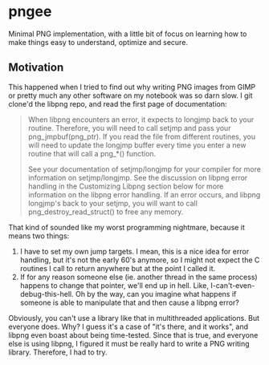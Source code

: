 pngee
=====

Minimal PNG implementation, with a little bit of focus on learning how to make things easy to understand, optimize and secure.


Motivation
----------

This happened when I tried to find out why writing PNG images from GIMP or pretty much any other software on my notebook was so darn slow.
I git clone'd the libpng repo, and read the first page of documentation:

> When libpng encounters an error, it expects to longjmp back
> to your routine.  Therefore, you will need to call setjmp and pass
> your png_jmpbuf(png_ptr).  If you read the file from different
> routines, you will need to update the longjmp buffer every time you enter
> a new routine that will call a png_*() function.
> 
> See your documentation of setjmp/longjmp for your compiler for more
> information on setjmp/longjmp.  See the discussion on libpng error
> handling in the Customizing Libpng section below for more information
> on the libpng error handling.  If an error occurs, and libpng longjmp's
> back to your setjmp, you will want to call png_destroy_read_struct() to
> free any memory.

That kind of sounded like my worst programming nightmare, because it means two things:

1. I have to set my own jump targets. I mean, this is a nice idea for error handling, but it's not the early 60's anymore, so I might not expect the C routines I call to return anywhere but at the point I called it.
2. If for any reason someone else (ie. another thread in the same process) happens to change that pointer, we'll end up in hell. Like, I-can't-even-debug-this-hell. Oh by the way, can you imagine what happens if someone is able to manipulate that and then cause a libpng error?

Obviously, you can't use a library like that in multithreaded applications. But everyone does. Why? I guess it's a case of "it's there, and it works", and libpng even boast about being time-tested. Since that is true, and everyone else is using libpng, I figured it must be really hard to write a PNG writing library. Therefore, I had to try.
